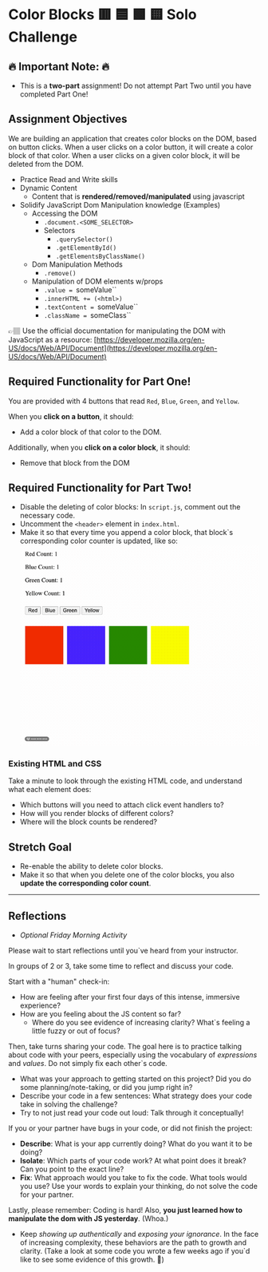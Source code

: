 # Color Blocks 🟥 🟦 🟩 🟨 Solo Challenge

## 🔥 Important Note: 🔥

* This is a **two-part** assignment! Do not attempt Part Two until you have completed Part One!

## Assignment Objectives

We are building an application that creates color blocks on the DOM, based on button clicks. When a user clicks on a color button, it will create a color block of that color. When a user clicks on a given color block, it will be deleted from the DOM.

- Practice Read and Write skills
- Dynamic Content
  - Content that is **rendered/removed/manipulated** using javascript
- Solidify JavaScript Dom Manipulation knowledge (Examples)
  - Accessing the DOM
    - `.document.<SOME_SELECTOR>`
    - Selectors
      - `.querySelector()`
      - `.getElementById()`
      - `.getElementsByClassName()`
  - Dom Manipulation Methods
    - `.remove()`
  - Manipulation of DOM elements w/props
    - `.value = `someValue``
    - `.innerHTML += (<html>) `
    - `.textContent = `someValue``
    - `.className = `someClass``

👉🏽 Use the official documentation for manipulating the DOM with JavaScript as a resource: [https://developer.mozilla.org/en-US/docs/Web/API/Document](https://developer.mozilla.org/en-US/docs/Web/API/Document)

## Required Functionality for Part One!

You are provided with 4 buttons that read `Red`, `Blue`, `Green`, and `Yellow`.

When you **click on a button**, it should:
- Add a color block of that color to the DOM.

Additionally, when you **click on a color block**, it should:
- Remove that block from the DOM


## Required Functionality for Part Two!

* Disable the deleting of color blocks: In `script.js`, comment out the necessary code.
* Uncomment the `<header>` element in `index.html`.
* Make it so that every time you append a color block, that block`s corresponding color counter is updated, like so:
  ![demo](./demo.gif)

### Existing HTML and CSS

Take a minute to look through the existing HTML code, and understand what each element does:

- Which buttons will you need to attach click event handlers to?
- How will you render blocks of different colors?
- Where will the block counts be rendered?

## Stretch Goal

* Re-enable the ability to delete color blocks.
* Make it so that when you delete one of the color blocks, you also **update the corresponding color count**.

---

## Reflections

* *Optional Friday Morning Activity*

Please wait to start reflections until you`ve heard from your instructor.

In groups of 2 or 3, take some time to reflect and discuss your code.

Start with a "human" check-in:

* How are feeling after your first four days of this intense, immersive experience?
* How are you feeling about the JS content so far?
  * Where do you see evidence of increasing clarity? What`s feeling a little fuzzy or out of focus?

Then, take turns sharing your code. The goal here is to practice talking about code with your peers, especially using the vocabulary of *expressions* and *values*. Do not simply fix each other`s code.

* What was your approach to getting started on this project? Did you do some planning/note-taking, or did you jump right in?
* Describe your code in a few sentences: What strategy does your code take in solving the challenge?
* Try to not just read your code out loud: Talk through it conceptually!

If you or your partner have bugs in your code, or did not finish the project:

* **Describe**: What is your app currently doing? What do you want it to be doing?
* **Isolate**: Which parts of your code work? At what point does it break? Can you point to the exact line?
* **Fix**: What approach would you take to fix the code. What tools would you use? Use your words to explain your thinking, do not solve the code for your partner.

Lastly, please remember: Coding is hard! Also, **you just learned how to manipulate the dom with JS yesterday**. (Whoa.)

* Keep *showing up authentically* and *exposing your ignorance*. In the face of increasing complexity, these behaviors are the path to growth and clarity. (Take a look at some code you wrote a few weeks ago if you`d like to see some evidence of this growth. 🙂)
